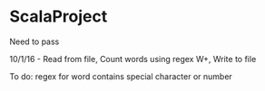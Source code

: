 # ScalaProject
Need to pass

10/1/16 - Read from file, Count words using regex W+, Write to file

To do: regex for word contains special character or number
